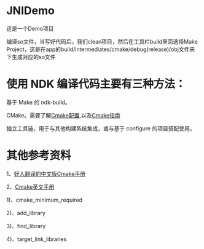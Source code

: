 # JNIDemo
这是一个Demo项目

编译so文件，当写好代码后，我们clean项目，然后在工具栏build里面选择Make Project，这是在app的build/intermediates/cmake/debug(release)/obj文件夹下生成对应的so文件

# 使用 NDK 编译代码主要有三种方法：

基于 Make 的 ndk-build。

CMake。需要了解[Cmake配置](https://developer.android.com/studio/projects/configure-cmake),以及[Cmake指南](https://developer.android.com/ndk/guides/cmake#variables)

独立工具链，用于与其他构建系统集成，或与基于 configure 的项目搭配使用。

# 其他参考资料
1、[好人翻译的中文版Cmake手册](https://www.zybuluo.com/khan-lau/note/254724)

2、[Cmake英文手册](https://cmake.org/cmake/help/latest/manual/cmake-commands.7.html)

  1)、cmake_minimum_required
  
  2)、add_library
  
  3)、find_library
  
  4)、target_link_libraries
